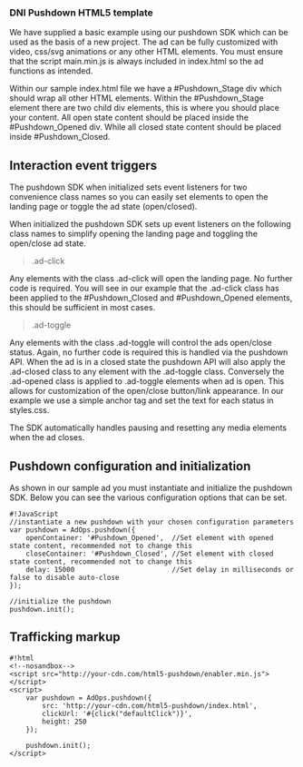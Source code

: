 ### DNI Pushdown HTML5 template

We have supplied a basic example using our pushdown SDK which can be used as the basis of a new project. The ad can be fully customized with video, css/svg animations or any other HTML elements. You must ensure that the script main.min.js is always included in index.html so the ad functions as intended.

Within our sample index.html file we have a #Pushdown_Stage div which should wrap all other HTML elements. Within the #Pushdown_Stage element there are two child div elements, this is where you should place your content. All  open state content should be placed inside the #Pushdown_Opened  div. While all closed state content should be placed inside #Pushdown_Closed.

## Interaction event triggers

The pushdown SDK when initialized sets event listeners for two convenience class names so you can easily set elements to open the landing page or toggle the ad state (open/closed).

When initialized the pushdown SDK sets up event listeners on the following class names to simplify opening the landing page and toggling the open/close ad state.

> .ad-click

Any elements with the class .ad-click will open the landing page. No further code is required. You will see in our example that the .ad-click class has been applied to the #Pushdown_Closed and #Pushdown_Opened elements, this should be sufficient in most cases.
> .ad-toggle

Any elements with the class .ad-toggle will control the ads open/close status. Again, no further code is required this is handled via the pushdown API. When the ad is in a closed state the pushdown API will also apply the .ad-closed class to any element with the .ad-toggle class. Conversely the .ad-opened class is applied to .ad-toggle elements when ad is open. This allows for customization of the open/close button/link appearance. In our example we use a simple anchor tag and set the text for each status in styles.css.

The SDK automatically handles pausing and resetting any media elements when the ad closes.

## Pushdown configuration and initialization

As shown in our sample ad you must instantiate and initialize the pushdown SDK. Below you can see the various configuration options that can be set.

```
#!JavaScript
//instantiate a new pushdown with your chosen configuration parameters
var pushdown = AdOps.pushdown({
    openContainer: '#Pushdown_Opened',  //Set element with opened state content, recommended not to change this
    closeContainer: '#Pushdown_Closed', //Set element with closed state content, recommended not to change this
    delay: 15000                        //Set delay in milliseconds or false to disable auto-close
});

//initialize the pushdown
pushdown.init();

```  

## Trafficking markup                 

```
#!html   
<!--nosandbox-->
<script src="http://your-cdn.com/html5-pushdown/enabler.min.js"></script>
<script>
    var pushdown = AdOps.pushdown({
        src: 'http://your-cdn.com/html5-pushdown/index.html',
        clickUrl: '#{click("defaultClick")}',
        height: 250
    });

    pushdown.init();
</script>
```
